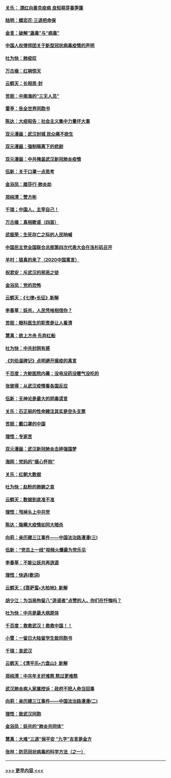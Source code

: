 #### [关乐： 漂红向善克疫病 良知萌芽春笋蓬](../pages/nsc993/n11865710.md?t=02131922) 
#### [陆明：蝶恋花‧三退把命保](../pages/nsc993/n11865673.md?t=02131922) 
#### [金言：破解“蛊毒”与“病毒”](../pages/nsc993/n11864103.md?t=02131922) 
#### [中国人权律师团关于新型冠状病毒疫情的声明](../pages/nsc993/n11864249.md?t=02131922) 
#### [吐为快：肺疫叹](../pages/nsc993/n11864027.md?t=02131922) 
#### [万古缘：红祸惊天](../pages/nsc993/n11864079.md?t=02131922) 
#### [云鹤天：长相思‧封](../pages/nsc993/n11864006.md?t=02131922) 
#### [苦胆：中南海的“三无人员”](../pages/nsc993/n11862997.md?t=02131922) 
#### [雷亭：告全世界同胞书](../pages/nsc993/n11862572.md?t=02131922) 
#### [陈达：大疫昭告：社会主义集中力量坏大事](../pages/nsc993/n11859419.md?t=02131922) 
#### [双元漫画：武汉封城 民众痛不欲生](../pages/nsc993/n11859287.md?t=02131922) 
#### [双元漫画：强制隔离下的悲剧](../pages/nsc993/n11859244.md?t=02131922) 
#### [双元漫画：中共掩盖武汉新冠肺炎疫情](../pages/nsc993/n11858249.md?t=02131922) 
#### [伍新：关于口罩一点思考](../pages/nsc993/n11859195.md?t=02131922) 
#### [金浴凤：踏莎行‧肺炎劫](../pages/nsc993/n11858227.md?t=02131922) 
#### [郑纯清：赞方彬](../pages/nsc993/n11856803.md?t=02131922) 
#### [千瑞；中国人，主宰自己！](../pages/nsc993/n11856793.md?t=02131922) 
#### [万古缘：真相歌谣（四首）](../pages/nsc993/n11856263.md?t=02131922) 
#### [武振荣：生死存亡之际的人民呐喊](../pages/nsc993/n11856256.md?t=02131922) 
#### [中国民主党全国联合总部第四次代表大会在洛杉矶召开](../pages/nsc993/n11856344.md?t=02131922) 
#### [羊村：狼真的来了（2020中国寓言）](../pages/nsc993/n11856229.md?t=02131922) 
#### [祝君安：斥武汉的邪恶之徒](../pages/nsc993/n11855861.md?t=02131922) 
#### [金浴凤：党的恐怖](../pages/nsc993/n11855849.md?t=02131922) 
#### [云鹤天：《七律▪长征》新解](../pages/nsc993/n11855479.md?t=02131922) 
#### [李春草：妖共，人民凭啥相信你？](../pages/nsc993/n11855196.md?t=02131922) 
#### [苦胆：眼科医生的职责是让人看清](../pages/nsc993/n11853840.md?t=02131922) 
#### [慧真：欲上方舟 先弃红船](../pages/nsc993/n11853483.md?t=02131922) 
#### [吐为快：中共封网有感](../pages/nsc993/n11852575.md?t=02131922) 
#### [《刘伯温碑记》点明避开瘟疫的真言](../pages/nsc993/n11852128.md?t=02131922) 
#### [千百度：方舱医院内幕：没电没药没暖气没吃的](../pages/nsc993/n11850211.md?t=02131922) 
#### [张彼得：从武汉疫情看各国反应](../pages/nsc993/n11850102.md?t=02131922) 
#### [伍新：无神论是最大的阴毒谎言](../pages/nsc993/n11846129.md?t=02131922) 
#### [关乐：石正丽的性命赌注其实是空头支票](../pages/nsc993/n11846109.md?t=02131922) 
#### [苦胆：戴口罩的中国](../pages/nsc993/n11845576.md?t=02131922) 
#### [理悟：专家苦](../pages/nsc993/n11845564.md?t=02131922) 
#### [双元漫画：武汉新冠肺炎击碎强国梦](../pages/nsc993/n11843320.md?t=02131922) 
#### [海网：党妈的“瘟心怀抱”](../pages/nsc993/n11840740.md?t=02131922) 
#### [关乐：红朝大数据](../pages/nsc993/n11840675.md?t=02131922) 
#### [吐为快：赵粉的肺腑之哀](../pages/nsc993/n11840618.md?t=02131922) 
#### [云鹤天：数据到底准不准](../pages/nsc993/n11840325.md?t=02131922) 
#### [理悟：甩掉头上中共党](../pages/nsc993/n11838826.md?t=02131922) 
#### [陈达：隐瞒大疫情如同大暗杀](../pages/nsc993/n11838771.md?t=02131922) 
#### [向莉：亲历建三江事件——中国法治路漫漫(三)](../pages/nsc993/n11831825.md?t=02131922) 
#### [伍新：“党员上一线”视频火爆最为党乐见](../pages/nsc993/n11838200.md?t=02131922) 
#### [李春草：不能让妖共再逍遥](../pages/nsc993/n11838102.md?t=02131922) 
#### [理悟：快逃(歌词)](../pages/nsc993/n11838083.md?t=02131922) 
#### [云鹤天：《菩萨蛮▪大柏地》新解](../pages/nsc993/n11838059.md?t=02131922) 
#### [胡少江：为当局拘留八“造谣者”点赞的人，你们在忏悔吗？](../pages/nsc993/n11836801.md?t=02131922) 
#### [吐为快：中共是最大病原体](../pages/nsc993/n11836748.md?t=02131922) 
#### [千百度：救救武汉！救救中国！！](../pages/nsc993/n11836145.md?t=02131922) 
#### [小雪：一留日大陆留学生致同胞书](../pages/nsc993/n11834624.md?t=02131922) 
#### [千瑞：哀武汉](../pages/nsc993/n11833647.md?t=02131922) 
#### [云鹤天：《清平乐▪六盘山》新解](../pages/nsc993/n11833611.md?t=02131922) 
#### [郑纯清：中共年关好难熬 熬过更难熬](../pages/nsc993/n11833489.md?t=02131922) 
#### [武汉肺炎病人家属控诉：政府不把人命当回事](../pages/nsc993/n11833205.md?t=02131922) 
#### [向莉：亲历建三江事件——中国法治路漫漫(二)](../pages/nsc993/n11829102.md?t=02131922) 
#### [理悟：致武汉同胞](../pages/nsc993/n11831522.md?t=02131922) 
#### [金浴凤：妖共的“肺炎共同体”](../pages/nsc993/n11829448.md?t=02131922) 
#### [慧真：大难“三退”保平安 “九字”吉言是金方](../pages/nsc993/n11829501.md?t=02131922) 
#### [张林：防范冠状病毒的科学方法（之一）](../pages/nsc993/n11828618.md?t=02131922) 

----
#### [ >>> 更早内容 <<< ](../indexes/nsc993-earlier.md)
